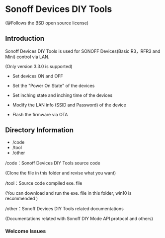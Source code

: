 # Sonoff Devices DIY Tools

(@Follows the BSD open source license)

## Introduction

Sonoff Devices DIY Tools is used for SONOFF Devices(Basic R3，RFR3 and Mini) control via LAN.

(Only version 3.3.0 is supported)

- Set devices ON and OFF

- Set the "Power On State" of the devices

- Set inching state and inching time of the devices

- Modify the LAN info (SSID and Password) of the device

- Flash the firmware via OTA

  

## Directory Information

- /code
- /tool
- /other

/code：Sonoff Devices DIY Tools source code

(Clone the file in this folder and revise what you want)

/tool：Source code compiled exe. file

(You can download and run the exe. file in this folder, win10 is recommended )

/other：Sonoff Devices DIY Tools related documentations

(Documentations related with Sonoff DIY Mode API protocol and others)



### Welcome Issues
